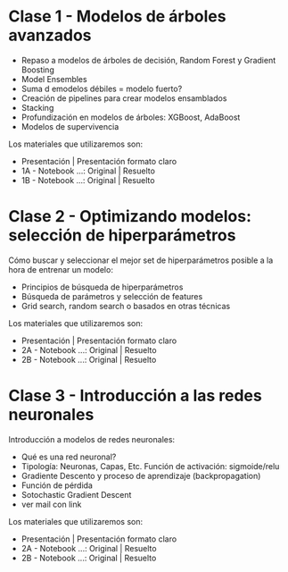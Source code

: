 # Clase 1 - Modelos de árboles avanzados 
- Repaso a modelos de árboles de decisión, Random Forest y Gradient Boosting
- Model Ensembles
- Suma d emodelos débiles = modelo fuerto?
- Creación de pipelines para crear modelos ensamblados
- Stacking
- Profundización en modelos de árboles: XGBoost, AdaBoost
- Modelos de supervivencia

Los materiales que utilizaremos son:
- Presentación | Presentación formato claro
- 1A - Notebook ...: Original | Resuelto
- 1B - Notebook ...: Original | Resuelto 


# Clase 2 - Optimizando modelos: selección de hiperparámetros
Cómo buscar y seleccionar el mejor set de hiperparámetros posible a la hora de entrenar un modelo:
- Principios de búsqueda de hiperparámetros
- Búsqueda de parámetros y selección de features
- Grid search, random search o basados en otras técnicas

Los materiales que utilizaremos son:
- Presentación | Presentación formato claro
- 2A - Notebook ...: Original | Resuelto
- 2B - Notebook ...: Original | Resuelto 

# Clase 3 - Introducción a las redes neuronales
Introducción a modelos de redes neuronales:
- Qué es una red neuronal?
- Tipología: Neuronas, Capas, Etc.
Función de activación: sigmoide/relu
- Gradiente Descento y proceso de aprendizaje (backpropagation)
- Función de pérdida
- Sotochastic Gradient Descent
- ver mail con link

Los materiales que utilizaremos son:
- Presentación | Presentación formato claro
- 2A - Notebook ...: Original | Resuelto
- 2B - Notebook ...: Original | Resuelto 
